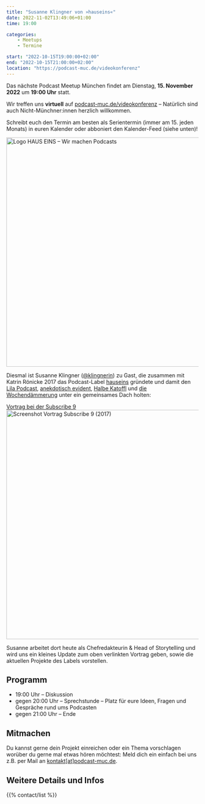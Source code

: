 ```yaml
---
title: "Susanne Klingner von »hauseins«"
date: 2022-11-02T13:49:06+01:00
time: 19:00

categories:
    - Meetups
    - Termine

start: "2022-10-15T19:00:00+02:00"
end: "2022-10-15T21:00:00+02:00"
location: "https://podcast-muc.de/videokonferenz"
---
```

Das nächste Podcast Meetup München findet am Dienstag,
__15. November 2022__
um
__19:00 Uhr__
statt.

Wir treffen uns __virtuell__ auf [podcast-muc.de/videokonferenz](https://podcast-muc.de/videokonferenz) – Natürlich sind auch Nicht-Münchner:innen herzlich willkommen.

Schreibt euch den Termin am besten als Serientermin (immer am 15. jeden Monats) in euren Kalender oder abboniert den Kalender-Feed (siehe unten)!

<img src="/images/orgs/hauseins.jpg" alt="Logo HAUS EINS – Wir machen Podcasts" width="600" style="margin: 0" />

Diesmal ist Susanne Klingner ([@klingnerin](https://twitter.com/klingnerin)) zu Gast, die zusammen mit Katrin Rönicke 2017 das Podcast-Label [hauseins](https://hauseins.fm/ueber/) gründete und damit den [Lila Podcast](https://fyyd.de/podcast/der-lila-podcast/), [anekdotisch evident](https://fyyd.de/podcast/anekdotisch-evident/), [Halbe Katoffl](https://fyyd.de/podcast/halbe-katoffl-podcast/) und [die Wochendämmerung](https://fyyd.de/podcast/die-wochendaemmerung/) unter ein gemeinsames Dach holten:



[Vortrag bei der Subscribe 9</br>
<img src="/images/misc/hauseins-subscribe9.png" alt="Screenshot Vortrag Subscribe 9 (2017)" width="600" style="margin: 0" />
](https://www.youtube.com/watch?v=obCh1_eLTmo)

Susanne arbeitet dort heute als Chefredakteurin &amp; Head of Storytelling und wird uns ein kleines Update zum oben verlinkten Vortrag geben, sowie die aktuellen Projekte des Labels vorstellen.



## Programm

- 19:00 Uhr – Diskussion
- gegen 20:00 Uhr – Sprechstunde – Platz für eure Ideen, Fragen und Gespräche rund ums Podcasten
- gegen 21:00 Uhr – Ende

## Mitmachen

Du kannst gerne dein Projekt einreichen oder ein Thema vorschlagen worüber du gerne mal etwas hören möchtest:
Meld dich ein einfach bei uns z.B. per Mail an [kontakt[at]podcast-muc.de](mailto:kontakt[at]podcast-muc.de).


## Weitere Details und Infos

{{% contact/list %}}
